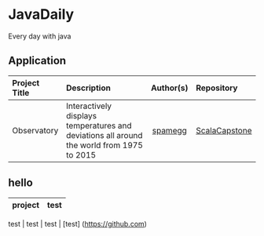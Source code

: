 # JavaDaily
Every day with java

## Application
Project Title | Description | Author(s) | Repository
:-- | :-- | :--: | :--
Observatory | Interactively displays temperatures and deviations all around the world from 1975 to 2015 | [spamegg](https://github.com/spamegg1) | [ScalaCapstone](https://github.com/spamegg1/ScalaCapstone)


## hello 
project | test |
:--| :--| 

test  | test | test | [test] (https://github.com)
